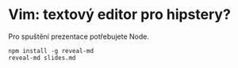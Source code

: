 # Vim: textový editor pro hipstery?

Pro spuštění prezentace potřebujete Node.

```
npm install -g reveal-md
reveal-md slides.md
```
